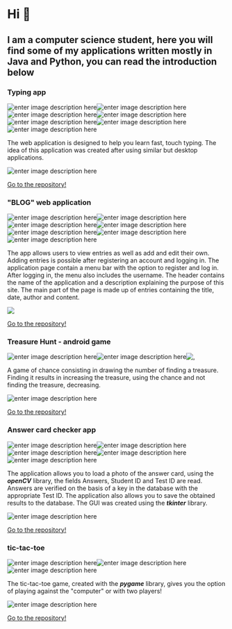# Hi 👋
## I am a computer science student, here you will find some of my applications written mostly in Java and Python, you can read the introduction below

### Typing app
![enter image description here](https://img.shields.io/badge/Java-ED8B00?style=for-the-badge&logo=java&logoColor=white)![enter image description here](https://img.shields.io/badge/Spring%20Boot-6DB33F.svg?style=for-the-badge&logo=Spring-Boot&logoColor=white)![enter image description here](https://img.shields.io/badge/Bootstrap-7952B3.svg?style=for-the-badge&logo=Bootstrap&logoColor=white)![enter image description here](https://img.shields.io/badge/HTML5-E34F26.svg?style=for-the-badge&logo=HTML5&logoColor=white)![enter image description here](https://img.shields.io/badge/MySQL-4479A1.svg?style=for-the-badge&logo=MySQL&logoColor=white)![enter image description here](https://img.shields.io/badge/IntelliJ%20IDEA-000000.svg?style=for-the-badge&logo=IntelliJ-IDEA&logoColor=white)![enter image description here](https://img.shields.io/badge/Windows-0078D6.svg?style=for-the-badge&logo=Windows&logoColor=white)

The web application is designed to help you learn fast, touch typing. The idea of this application was created after using similar but desktop applications.

![enter image description here](https://github.com/MaciejPelczar/typing-app/blob/main/screens.png)

[Go to the repository!](https://github.com/MaciejPelczar/typing-app)

### "BLOG" web application
![enter image description here](https://img.shields.io/badge/Python-3776AB.svg?style=for-the-badge&logo=Python&logoColor=white)![enter image description here](https://img.shields.io/badge/Django-092E20.svg?style=for-the-badge&logo=Django&logoColor=white)![enter image description here](https://img.shields.io/badge/Bootstrap-7952B3.svg?style=for-the-badge&logo=Bootstrap&logoColor=white)![enter image description here](https://img.shields.io/badge/HTML5-E34F26.svg?style=for-the-badge&logo=HTML5&logoColor=white)![enter image description here](https://img.shields.io/badge/SQLite-003B57.svg?style=for-the-badge&logo=SQLite&logoColor=white)![enter image description here](https://img.shields.io/badge/Windows-0078D6.svg?style=for-the-badge&logo=Windows&logoColor=white)![enter image description here](https://img.shields.io/badge/PyCharm-000000.svg?style=for-the-badge&logo=PyCharm&logoColor=white)

The app allows users to view entries as well as add and edit their own. Adding entries is possible after registering an account and logging in. The application page contain a menu bar with the option to register and log in. After logging in, the menu also includes the username. The header contains the name of the application and a description explaining the purpose of this site. The main part of the page is made up of entries containing the title, date, author and content.

![](https://github.com/MaciejPelczar/blog-django/blob/master/blog.png)

[Go to the repository!](https://github.com/MaciejPelczar/blog-django)

### Treasure Hunt - android game

![enter image description here](https://img.shields.io/badge/Java-ED8B00?style=for-the-badge&logo=java&logoColor=white)![enter image description here](https://img.shields.io/badge/Android-3DDC84.svg?style=for-the-badge&logo=Android&logoColor=white)![,](https://img.shields.io/badge/Android%20Studio-3DDC84.svg?style=for-the-badge&logo=Android-Studio&logoColor=white)

A game of chance consisting in drawing the number of finding a treasure. Finding it results in increasing the treasure, using the chance and not finding the treasure, decreasing.

![enter image description here](https://github.com/MaciejPelczar/treasure-hunt/blob/main/screens.png)

[Go to the repository!](https://github.com/MaciejPelczar/treasure-hunt)

### Answer card checker app
![enter image description here](https://img.shields.io/badge/Python-3776AB.svg?style=for-the-badge&logo=Python&logoColor=white)![enter image description here](https://img.shields.io/badge/OpenCV-5C3EE8.svg?style=for-the-badge&logo=OpenCV&logoColor=white)![enter image description here](https://img.shields.io/badge/MySQL-4479A1.svg?style=for-the-badge&logo=MySQL&logoColor=white)![enter image description here](https://img.shields.io/badge/Windows-0078D6.svg?style=for-the-badge&logo=Windows&logoColor=white)![enter image description here](https://img.shields.io/badge/PyCharm-000000.svg?style=for-the-badge&logo=PyCharm&logoColor=white)

The application allows you to load a photo of the answer card, using the ***openCV*** library, the fields Answers, Student ID and Test ID are read. Answers are verified on the basis of a key in the database with the appropriate Test ID. The application also allows you to save the obtained results to the database. The GUI was created using the ***tkinter*** library.

![enter image description here](https://github.com/MaciejPelczar/test-verify-app/blob/main/answer.png)

[Go to the repository!](https://github.com/MaciejPelczar/test-verify-app)

### tic-tac-toe
![enter image description here](https://img.shields.io/badge/Python-3776AB.svg?style=for-the-badge&logo=Python&logoColor=white)![enter image description here](https://img.shields.io/badge/Windows-0078D6.svg?style=for-the-badge&logo=Windows&logoColor=white)![enter image description here](https://img.shields.io/badge/PyCharm-000000.svg?style=for-the-badge&logo=PyCharm&logoColor=white)

The tic-tac-toe game, created with the ***pygame*** library, gives you the option of playing against the "computer" or with two players!

![enter image description here](https://github.com/MaciejPelczar/tic-tac-toe/blob/main/tictactoe.png)

[Go to the repository!](https://github.com/MaciejPelczar/tic-tac-toe)
